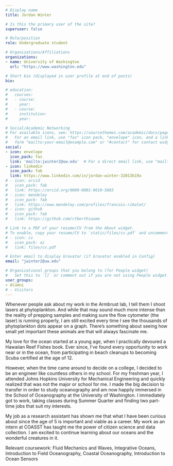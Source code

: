 ```yaml
---
# Display name
title: Jordan Winter

# Is this the primary user of the site?
superuser: false

# Role/position
role: Undergraduate student

# Organizations/Affiliations
organizations:
- name: University of Washington
  url: "https://www.washington.edu"

# Short bio (displayed in user profile at end of posts)
bio: 

# education:
#   courses:
#   - course: 
#     year: 
#   - course: 
#     institution: 
#     year: 

# Social/Academic Networking
# For available icons, see: https://sourcethemes.com/academic/docs/page-builder/#icons
#   For an email link, use "fas" icon pack, "envelope" icon, and a link in the
#   form "mailto:your-email@example.com" or "#contact" for contact widget.
social:
- icon: envelope
  icon_pack: fas
  link: 'mailto:jwinter2@uw.edu'  # For a direct email link, use "mailto:test@example.org".
- icon: linkedin
  icon_pack: fab
  link: https://www.linkedin.com/in/jordan-winter-32013b19a
# - icon: orcid
#   icon_pack: fab
#   link: https://orcid.org/0000-0001-9610-5883
# - icon: mendeley
#   icon_pack: fab
#   link: https://www.mendeley.com/profiles/francois-ribalet/  
# - icon: github
#   icon_pack: fab
#   link: https://github.com/ctberthiaume 

# Link to a PDF of your resume/CV from the About widget.
# To enable, copy your resume/CV to `static/files/cv.pdf` and uncomment the lines below.
# - icon: cv
#   icon_pack: ai
#   link: files/cv.pdf

# Enter email to display Gravatar (if Gravatar enabled in Config)
email: "jwinter2@uw.edu"

# Organizational groups that you belong to (for People widget)
#   Set this to `[]` or comment out if you are not using People widget.
user_groups:
- Alumni
# - Visitors
---
```

Whenever people ask about my work in the Armbrust lab, I tell them I shoot lasers at phytoplankton. And while that may sound much more intense than the reality of prepping samples and making sure the flow cytometer (the laser) is running properly, I am still excited every time I see the thousands of phytoplankton dots appear on a graph. There’s something about seeing how small yet important these animals are that will always fascinate me.

My love for the ocean started at a young age, when I practically devoured a Hawaiian Reef Fishes book. Ever since, I’ve found every opportunity to work near or in the ocean, from participating in beach cleanups to becoming Scuba certified at the age of 12.

However, when the time came around to decide on a college, I decided to be an engineer like countless others in my school. For my freshman year, I attended Johns Hopkins University for Mechanical Engineering and quickly realized that was not the major or school for me. I made the big decision to transfer in order to study oceanography and am now happily immersed in the School of Oceanography at the University of Washington. I immediately got to work, taking classes during Summer Quarter and finding two part-time jobs that suit my interests.

My job as a research assistant has shown me that what I have been curious about since the age of 5 is important and viable as a career. My work as an intern at COASST has taught me the power of citizen science and data collection. I am excited to continue learning about our oceans and the wonderful creatures in it.

Relevant coursework: Fluid Mechanics and Waves, Integrative Oceans, Introduction to Field Oceanography, Coastal Oceanography, Introduction to Ocean Sensors
